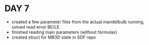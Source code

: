 # DAY 7

- created a few parameter files from the actual mandelbulb running, solved read error BE/LE
- finished reading main parameters (without formulas)
- created struct for MB3D state in SDF repo
